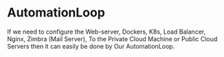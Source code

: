 # AutomationLoop
If we need to configure the Web-server, Dockers, K8s, Load Balancer, Nginx, Zimbra (Mail Server), To the Private Cloud Machine or Public Cloud Servers then it can easily be done by Our AutomationLoop.
